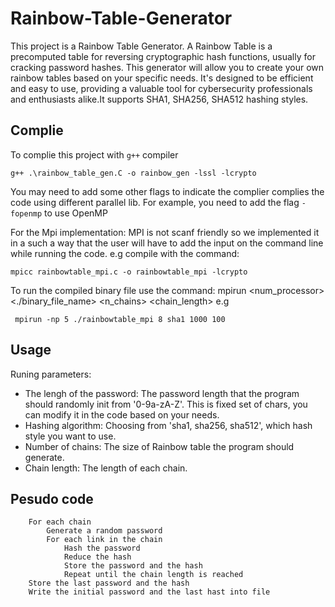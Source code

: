 # Rainbow-Table-Generator

This project is a Rainbow Table Generator. A Rainbow Table is a precomputed table for reversing cryptographic hash functions, usually for cracking password hashes. This generator will allow you to create your own rainbow tables based on your specific needs. It's designed to be efficient and easy to use, providing a valuable tool for cybersecurity professionals and enthusiasts alike.It supports SHA1, SHA256, SHA512 hashing styles.

## Complie
To complie this project with `g++` compiler
```
g++ .\rainbow_table_gen.C -o rainbow_gen -lssl -lcrypto
```
You may need to add some other flags to indicate the complier complies the code using different parallel lib. For example, you need to add the flag `-fopenmp` to use OpenMP

For the Mpi implementation:
MPI is not scanf friendly so we implemented it in a such a way that the user will have to add the input on the command line while running the code. e.g compile with the command: 
```
mpicc rainbowtable_mpi.c -o rainbowtable_mpi -lcrypto 
```
To run the compiled binary file use the command:
mpirun  <num_processor> <./binary_file_name> <length> <algorithm> <n_chains> <chain_length> e.g
```
 mpirun -np 5 ./rainbowtable_mpi 8 sha1 1000 100
```

## Usage
Runing parameters:
- The lengh of the password: The password length that the program should randomly init from '0-9a-zA-Z'. This is fixed set of chars, you can modify it in the code based on your needs.
- Hashing algorithm: Choosing from 'sha1, sha256, sha512', which hash style you want to use.
- Number of chains: The size of Rainbow table the program should generate.
- Chain length: The length of each chain.

## Pesudo code
```
    For each chain
        Generate a random password
        For each link in the chain
            Hash the password
            Reduce the hash
            Store the password and the hash
            Repeat until the chain length is reached
    Store the last password and the hash
    Write the initial password and the last hast into file
```

